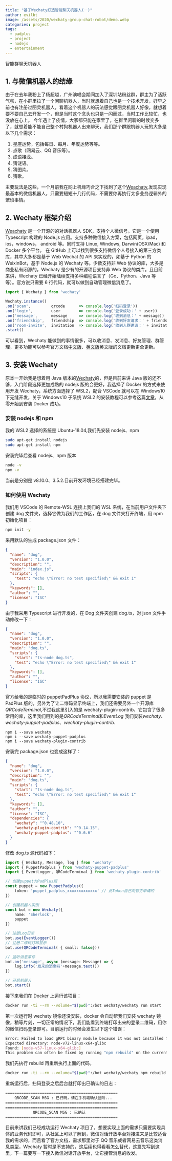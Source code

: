 ```yaml
---
title: "基于Wechaty打造智能聊天机器人(一)"
author: evilbt
image: /assets/2020/wechaty-group-chat-robot/demo.webp
categories: project
tags:
  - padplus
  - project
  - nodejs
  - entertainment
---
```


智能群聊天机器人

## 1. 与微信机器人的结缘

由于在去年我粉上了杨超越，广州演唱会期间加入了深圳站粉丝群，群主为了活跃气氛，在小群里拉了一个闲聊机器人，当时就想着自己也是一个技术开发，好早之前也有注册过图灵机器人，看着这个机器人的玩法感觉跟图灵机器人好像，就想着要不要自己去开发一个，但是当时这个念头也只是一闪而过，当时工作比较忙，也没放在心上。
今年遇上了疫情，大家都只能在家里了，在群里闲聊的时候变多了，就想着能不能自己整个村狗机器人出来聊天，我们那个群跟机器人玩的大多是以下几个需求：

1. 星座运势，包括每日、每月、年度运势等等。
2. 点歌（网易云、QQ 音乐等）。
3. 成语接龙。
4. 猜谜语。
5. 猜图片。
6. 猜歌。

主要玩法是这些，一个月前我在网上机缘巧合之下找到了这个[Weachaty](https://github.com/wechaty/wechaty),发现实现最基本的微信机器人，只需要短短十几行代码，不需要你再执行太多业务逻辑外的繁琐事情。

## 2. Wechaty 框架介绍

[Weachaty](https://github.com/wechaty/wechaty) 是一个开源的的对话机器人 SDK，支持个人微信号。它是一个使用 Typescript 构建的 Node.js 应用。支持多种微信接入方案，包括网页，ipad，ios，windows， android 等。同时支持 Linux, Windows, Darwin(OSX/Mac) 和 Docker 多个平台。
在 GitHub 上可以找到很多支持微信个人号接入的第三方类库，其中大多都是基于 Web Wechat 的 API 来实现的，如基于 Python 的 WeixinBot，基于 Node.js 的 Wechaty 等。少数支持非 Web 协议的库，大多是商业私有闭源的，Wechaty 是少有的开源项目支持非 Web 协议的类库。且目前来讲，Wechaty 已经开始陆续支持多种编程语言了（Go、Python、Java 等等）。官方说只需要 6 行代码，就可以做到自动管理微信消息了。

```JavaScript
import { Wechaty } from 'wechaty'

Wechaty.instance()
.on('scan',         qrcode      => console.log('扫码登录'))
.on('login',        user        => console.log('登录成功：' + user))
.on('message',      message     => console.log('收到消息：' + message))
.on('friendship',   friendship  => console.log('收到好友请求：' + friendship))
.on('room-invite',  invitation  => console.log('收到入群邀请：' + invitation))
.start()
```

可以看到，Wechaty 能做到的事情很多，可以收消息、发消息、好友管理、群管理，更多功能可以参考官方文档[中文版](https://wechaty.js.org/v/zh/)、[英文版](https://wechaty.js.org/docs/introduction/README)英文版的文档更新更全更新。

## 3. 安装 Wechaty

原本一开始我是想着用 Java 版本的[Wechaty](https://github.com/wechaty/java-wechaty-getting-started)的，但是目前来讲 Java 版的还不够，入门阶段选择更加成熟的 nodejs 版的会更好，我选择了 Docker 的方式来使用开发 Wechaty，系统方面选择了 WSL2，配合 VSCode 就可以在 Windows10 下无缝开发，关于 Windows10 子系统 WSL2 的安装教程可以参考这篇[文章](https://segmentfault.com/a/1190000022865557)，从零开始到安装 Docker 成功。

### 安装 nodejs 和 npm

我的 WSL2 选择的系统是 Ubuntu-18.04,我们先安装 nodejs、npm

```bash
sudo apt-get install nodejs
sudo apt-get install npm
```

安装完毕后查看 nodejs、npm 版本

```bash
node -v
npm -v
```

当前是分别是 v8.10.0、3.5.2.目前开发环境已经搭建完毕。

### 如何使用 Wechaty

我们用 VSCode 的 Remote-WSL 连接上我们的 WSL 系统，在当前用户文件夹下创建 dog 文件夹，选择它做为我们的工作区，在 dog 文件夹打开终端，用 npm 初始化项目：

```bash
npm init -y
```

采用默认的生成 package.json 文件：

```json
{
  "name": "dog",
  "version": "1.0.0",
  "description": "",
  "main": "index.js",
  "scripts": {
    "test": "echo \"Error: no test specified\" && exit 1"
  },
  "keywords": [],
  "author": "",
  "license": "ISC"
}
```

由于我采用 Typescript 进行开发的，在 Dog 文件夹创建 dog.ts，对 json 文件手动修改一下：

```json
{
  "name": "dog",
  "version": "1.0.0",
  "description": "",
  "main": "dog.ts",
  "scripts": {
    "start": "ts-node dog.ts",
    "test": "echo \"Error: no test specified\" && exit 1"
  },
  "keywords": [],
  "author": "",
  "license": "ISC"
}
```

官方给我的是临时的 puppetPadPlus 协议，所以我需要安装的 puppet 是 PadPlus 版的，另外为了让二维码显示终端上，我们还需要另外一个开源库*QRCodeTerminal*,不过我这里引入的是 wechaty-plugin-contrib，它包含了很多常用的库，这里我们用到的是*QRCodeTerminal*和*EventLog*
我们安装*wechaty*、_wechaty-puppet-padplus_、_wechaty-plugin-contrib_.

```base
npm i --save wechaty
npm i --save wechaty-puppet-padplus
npm i --save wechaty-plugin-contrib
```

安装完 package.json 也变成这样了：

```json
{
  "name": "dog",
  "version": "1.0.0",
  "description": "",
  "main": "dog.ts",
  "scripts": {
    "start": "ts-node dog.ts",
    "test": "echo \"Error: no test specified\" && exit 1"
  },
  "keywords": [],
  "author": "",
  "license": "ISC",
  "dependencies": {
    "wechaty": "^0.48.10",
    "wechaty-plugin-contrib": "^0.14.15",
    "wechaty-puppet-padplus": "^0.6.6"
  }
}
```

修改 dog.ts 源代码如下：

```Typescript
import { Wechaty, Message, log } from 'wechaty'
import { PuppetPadplus } from 'wechaty-puppet-padplus'
import { EventLogger, QRCodeTerminal } from 'wechaty-plugin-contrib'

// 创建puppet为PadPlus版
const puppet = new PuppetPadplus({
    token: 'puppet_padplus_xxxxxxxxxxxxx' // 此Token自己向官方申请的
})

// 创建机器人实例
const bot = new Wechaty({
    name: 'Sherlock',
    puppet
})

// 注册Log日志
bot.use(EventLogger())
// 注册二维码打印显示
bot.use(QRCodeTerminal( { small: false}))

// 监听消息事件
bot.on('message', async (message: Message) => {
    log.info('发来的消息呀'+message.text())
})

// 开启机器人
bot.start()
```

接下来我们在 Docker 上运行该项目：

```bash
docker run -ti --rm --volume="$(pwd)":/bot wechaty/wechaty run start
```

第一次运行时 wechaty 镜像还没安装，docker 会自动帮我们安装 wechaty 镜像，稍等片刻，一切正常的情况下，我们能看到终端打印出来的登录二维码，用你的微信扫码登录即可。目前运行的时候会发生以下这个错误：

```bash
Error: Failed to load gRPC binary module because it was not installed for the current system
Expected directory: node-v72-linux-x64-glibc
Found: [node-v57-linux-x64-glibc]
This problem can often be fixed by running "npm rebuild" on the current system
```

我们先执行 rebuild 再重新执行上面的代码。

```bash
docker run -ti --rm --volume="$(pwd)":/bot wechaty/wechaty npm rebuild
```

重新运行后，扫码登录之后后台就打印出已确认的日志：

```bash
=================================================
    QRCODE_SCAN MSG : 已扫码，请在手机端确认登陆...
=================================================
=================================================
            QRCODE_SCAN MSG : 已确认
=================================================
```

目前来讲我们已经成功运行 Wechaty 项目了，想要实现上面的需求只需要实现具体的业务代码即可，从社区上可以了解到，微信对话开放平台对接进来是比较适合我的需求的，而且看了官方文档，需求那里对于 QQ 音乐或者网易云音乐这类消息类型，Wechaty 暂时是不支持的，这后续也得看看怎么替代，这篇先写到这里，下一篇要写一下接入微信对话开放平台，让它接管消息的收发。
